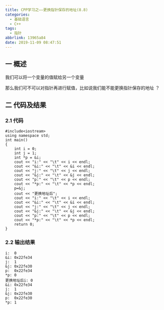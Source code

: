 ```yaml
---
title: CPP学习之——更换指针保存的地址(8.8)
categories:
  - 基础语言
  - C++
tags:
  - 指针
abbrlink: 13965a84
date: 2019-11-09 08:47:51
---
```

## 一 概述

我们可以将一个变量的值赋给另一个变量     

那么我们可不可以对指针再进行赋值，比如说我们能不能更换指针保存的地址 ？  

<!--more-->

## 二 代码及结果

### 2.1 代码

```
#include<iostream>
using namespace std;
int main() 
{
	int i = 0;
	int j = 1;
	int *p = &i;
	cout << "i:" << "\t" << i << endl;
	cout << "&i:" << "\t" << &i << endl;
	cout << "j:" << "\t" << j << endl;
	cout << "&j:" << "\t" << &j << endl;
	cout << "p:" << "\t" << p << endl;
	cout << "*p:" << "\t" << *p << endl;
	p=&j;
	cout << "更换地址后";
	cout << "i:" << "\t" << i << endl;
	cout << "&i:" << "\t" << &i << endl;
	cout << "j:" << "\t" << j << endl;
	cout << "&j:" << "\t" << &j << endl;
	cout << "p:" << "\t" << p << endl;
	cout << "*p:" << "\t" << *p << endl;
	return 0;
}
```

### 2.2 输出结果

```
i:	0
&i:	0x22fe34
j:	1
&j:	0x22fe30
p:	0x22fe34
*p:	0
更换地址后i:	0
&i:	0x22fe34
j:	1
&j:	0x22fe30
p:	0x22fe30
*p:	1
```